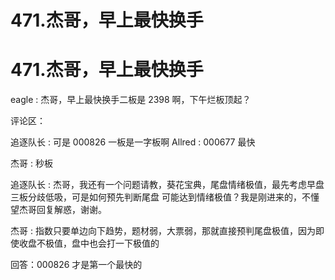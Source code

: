 # 471.杰哥，早上最快换手

# 471.杰哥，早上最快换手

eagle : 杰哥，早上最快换手二板是 2398 啊，下午烂板顶起？

评论区：

追逐队长 : 可是 000826 一板是一字板啊 Allred : 000677 最快

杰哥 : 秒板

追逐队长 : 杰哥，我还有一个问题请教，葵花宝典，尾盘情绪极值，最先考虑早盘三板分歧低吸，可是如何预先判断尾盘 可能达到情绪极值？我是刚进来的，不懂望杰哥回复解惑，谢谢。

杰哥 : 指数只要单边向下趋势，题材弱，大票弱，那就直接预判尾盘极值，因为即使收盘不极值，盘中也会打一下极值的

回答：000826 才是第一个最快的